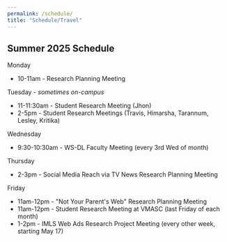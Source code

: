 ```yaml
---
permalink: /schedule/
title: "Schedule/Travel"
---
```


## Summer 2025 Schedule

Monday

* 10-11am - Research Planning Meeting

Tuesday - *sometimes on-campus*

* 11-11:30am - Student Research Meeting (Jhon)
* 2-5pm - Student Research Meetings (Travis, Himarsha, Tarannum, Lesley, Kritika)

Wednesday

* 9:30-10:30am - WS-DL Faculty Meeting (every 3rd Wed of month)

Thursday

* 2-3pm - Social Media Reach via TV News Research Planning Meeting

Friday

* 11am-12pm - "Not Your Parent's Web" Research Planning Meeting
* 11am-12pm - Student Research Meeting at VMASC (last Friday of each month)
* 1-2pm - IMLS Web Ads Research Project Meeting (every other week, starting May 17)
